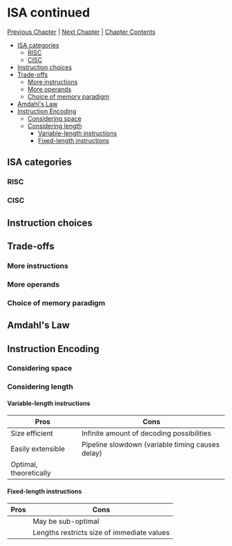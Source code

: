 # ISA continued <!-- omit in toc -->

[Previous Chapter][prev] | [Next Chapter][next] | [Chapter Contents][index]

[prev]: ./index
[next]: ./index
[index]: ./index

- [ISA categories](#isa-categories)
  - [RISC](#risc)
  - [CISC](#cisc)
- [Instruction choices](#instruction-choices)
- [Trade-offs](#trade-offs)
  - [More instructions](#more-instructions)
  - [More operands](#more-operands)
  - [Choice of memory paradigm](#choice-of-memory-paradigm)
- [Amdahl's Law](#amdahls-law)
- [Instruction Encoding](#instruction-encoding)
  - [Considering space](#considering-space)
  - [Considering length](#considering-length)
    - [Variable-length instructions](#variable-length-instructions)
    - [Fixed-length instructions](#fixed-length-instructions)

## ISA categories

### RISC

### CISC

## Instruction choices

## Trade-offs

### More instructions

### More operands

### Choice of memory paradigm

## Amdahl's Law

## Instruction Encoding

### Considering space

### Considering length

#### Variable-length instructions

| Pros                   | Cons                                             |
| ---------------------- | ------------------------------------------------ |
| Size efficient         | Infinite amount of decoding possibilities        |
| Easily extensible      | Pipeline slowdown (variable timing causes delay) |
| Optimal, theoretically |                                                  |

#### Fixed-length instructions

| Pros | Cons                                       |
| ---- | ------------------------------------------ |
|      | May be sub-optimal                         |
|      | Lengths restricts size of immediate values |
